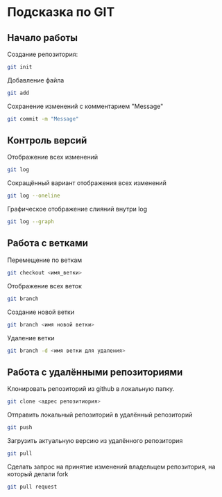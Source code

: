 # Подсказка по GIT

## Начало работы

Создание репозитория:
```sh
git init
```

Добавление файла 
```sh
git add
```

Сохранение изменений с комментарием "Message"
```sh
git commit -m "Message"
```

## Контроль версий

Отображение всех изменений
```sh
git log
```

Сокращённый вариант отображения всех изменений
```sh
git log --oneline
```

Графическое отображение слияний внутри log
```sh
git log --graph
```

## Работа с ветками

Перемещение по веткам
```sh
git checkout <имя_ветки>
```

Отображение всех веток
```sh
git branch
```

Создание новой ветки
```sh
git branch <имя новой ветки>
```

Удаление ветки
```sh
git branch -d <имя ветки для удаления>
```

## Работа с удалёнными репозиториями

Клонировать репозиторий из github в локальную папку.
```sh
git clone <адрес репозитиория>
```

Отправить локальный репозиторий в удалённый репозиторий
```sh
git push
```

Загрузить актуальную версию из удалённого репозитория
```sh
git pull
```

Сделать запрос на принятие изменений владельцем репозитория, на который делали fork
```sh
git pull request
```